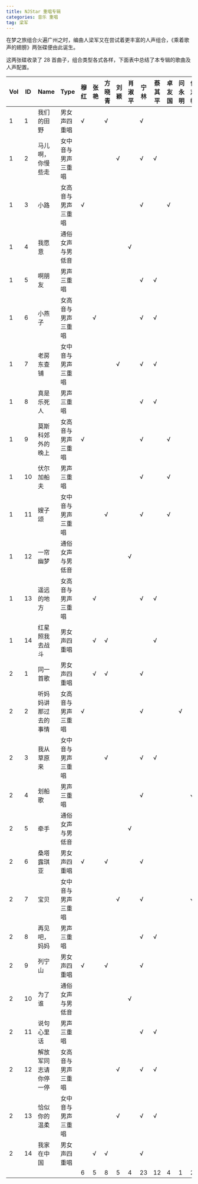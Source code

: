 ```yaml
---
title: NJStar 重唱专辑
categories: 音乐 重唱
tag: 梁军
---
```


在梦之旅组合火遍广州之时，编曲人梁军又在尝试着更丰富的人声组合，《乘着歌声的翅膀》两张碟便由此诞生。

这两张碟收录了 28 首曲子，组合类型各式各样，下面表中总结了本专辑的歌曲及人声配置。


| Vol | ID | Name | Type | 穆红 | 张艳 | 方晓青 | 刘颖 | 肖淑平 | 宁林 | 蔡其平 | 卓友国 | 问永明 | 何志帆 | 陈希 | F | M | Total |
| --- | --- | -------------------- | ------------------ | ---- | ---- | ------ | ---- | ------ | ---- | ------ | ------ | ------ | ------ | ---- | --- | --- | ----- |
| 1 | 1 | 我们的田野 | 男女声四重唱 | √ | | √ | | | √ | | | | | √ | 2 | 2 | 4 |
| 1 | 2 | 马儿啊，你慢些走 | 女中音与男声三重唱 | | | | √ | | √ | √ | | | | √ | 1 | 3 | 4 |
| 1 | 3 | 小路 | 女高音与男声三重唱 | √ | | | | | √ | | √ | | | √ | 1 | 3 | 4 |
| 1 | 4 | 我愿意 | 通俗女声与男低音 | | | | | √ | | | | | | √ | 1 | 1 | 2 |
| 1 | 5 | 啊朋友 | 男声三重唱 | | | | | | √ | √ | | | | √ | 0 | 3 | 3 |
| 1 | 6 | 小燕子 | 女高音与男声三重唱 | | √ | | | | √ | √ | | | | √ | 1 | 3 | 4 |
| 1 | 7 | 老房东查铺 | 女中音与男声三重唱 | | | | √ | | √ | √ | | | | √ | 1 | 3 | 4 |
| 1 | 8 | 真是乐死人 | 男声三重唱 | | | | | | √ | √ | | | | √ | 0 | 3 | 3 |
| 1 | 9 | 莫斯科郊外的晚上 | 女高音与男声三重唱 | √ | | | | | √ | | √ | | | √ | 1 | 3 | 4 |
| 1 | 10 | 伏尔加船夫 | 男声三重唱 | | | | | | √ | | √ | | | √ | 0 | 3 | 3 |
| 1 | 11 | 嫂子颂 | 女中音与男声三重唱 | | | √ | | | √ | | √ | | | √ | 1 | 3 | 4 |
| 1 | 12 | 一帘幽梦 | 通俗女声与男低音 | | | | | √ | | | | | | √ | 1 | 1 | 2 |
| 1 | 13 | 遥远的地方 | 女高音与男声三重唱 | | √ | | | | √ | √ | | | | √ | 1 | 3 | 4 |
| 1 | 14 | 红星照我去战斗 | 男女声四重唱 | | √ | √ | | | | √ | | | | √ | 2 | 2 | 4 |
| 2 | 1 | 同一首歌 | 男女声四重唱 | | √ | √ | | | √ | | | | | √ | 2 | 2 | 4 |
| 2 | 2 | 听妈妈讲那过去的事情 | 女高音与男声三重唱 | √ | | | | | √ | | | √ | | √ | 1 | 3 | 4 |
| 2 | 3 | 我从草原来 | 女中音与男声三重唱 | | | √ | | | √ | √ | | | | √ | 1 | 3 | 4 |
| 2 | 4 | 划船歌 | 男声三重唱 | | | | | | √ | | | | √ | √ | 0 | 3 | 3 |
| 2 | 5 | 牵手 | 通俗女声与男低音 | | | | | √ | | | | | | √ | 1 | 1 | 2 |
| 2 | 6 | 桑塔露琪亚 | 男女声四重唱 | √ | | √ | | | √ | | | | | √ | 2 | 2 | 4 |
| 2 | 7 | 宝贝 | 女中音与男声三重唱 | | | | √ | | √ | | | | √ | √ | 1 | 3 | 4 |
| 2 | 8 | 再见吧，妈妈 | 男声三重唱 | | | | | | √ | √ | | | | √ | 0 | 3 | 3 |
| 2 | 9 | 列宁山 | 男女声四重唱 | √ | | √ | | | √ | | | | | √ | 2 | 2 | 4 |
| 2 | 10 | 为了谁 | 通俗女声与男低音 | | | | | √ | | | | | | √ | 1 | 1 | 2 |
| 2 | 11 | 说句心里话 | 男声三重唱 | | | | | | √ | √ | | | | √ | 0 | 3 | 3 |
| 2 | 12 | 解放军同志请你停一停 | 女高音与男声三重唱 | | | | √ | | √ | √ | | | | √ | 1 | 3 | 4 |
| 2 | 13 | 恰似你的温柔 | 女中音与男声三重唱 | | | | √ | | √ | √ | | | | √ | 1 | 3 | 4 |
| 2 | 14 | 我家在中国 | 男女声四重唱 | | √ | √ | | | √ | | | | | √ | 2 | 2 | 4 |
| | | | | 6 | 5 | 8 | 5 | 4 | 23 | 12 | 4 | 1 | 2 | 28 | 28 | 70 | 98 |
